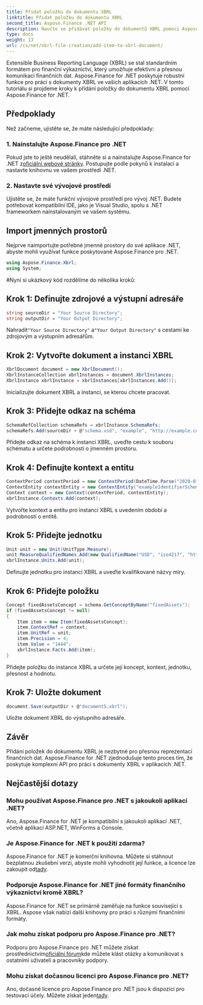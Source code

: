 ```yaml
---
title: Přidat položku do dokumentu XBRL
linktitle: Přidat položku do dokumentu XBRL
second_title: Aspose.Finance .NET API
description: Naučte se přidávat položky do dokumentů XBRL pomocí Aspose.Finance for .NET. Zjednodušte finanční výkaznictví ve svých aplikacích .NET. #Apose #Finance
type: docs
weight: 13
url: /cs/net/xbrl-file-creation/add-item-to-xbrl-document/
---
```

Extensible Business Reporting Language (XBRL) se stal standardním formátem pro finanční výkaznictví, který umožňuje efektivní a přesnou komunikaci finančních dat. Aspose.Finance for .NET poskytuje robustní funkce pro práci s dokumenty XBRL ve vašich aplikacích .NET. V tomto tutoriálu si projdeme kroky k přidání položky do dokumentu XBRL pomocí Aspose.Finance for .NET.
## Předpoklady
Než začneme, ujistěte se, že máte následující předpoklady:
### 1. Nainstalujte Aspose.Finance pro .NET
 Pokud jste to ještě neudělali, stáhněte si a nainstalujte Aspose.Finance for .NET z[oficiální webové stránky](https://releases.aspose.com/finance/net/). Postupujte podle pokynů k instalaci a nastavte knihovnu ve vašem prostředí .NET.
### 2. Nastavte své vývojové prostředí
Ujistěte se, že máte funkční vývojové prostředí pro vývoj .NET. Budete potřebovat kompatibilní IDE, jako je Visual Studio, spolu s .NET frameworkem nainstalovaným ve vašem systému.
## Import jmenných prostorů
Nejprve naimportujte potřebné jmenné prostory do své aplikace .NET, abyste mohli využívat funkce poskytované Aspose.Finance pro .NET.
```csharp
using Aspose.Finance.Xbrl;
using System;
```
#Nyní si ukázkový kód rozdělíme do několika kroků:
## Krok 1: Definujte zdrojové a výstupní adresáře
```csharp
string sourceDir = "Your Source Directory";
string outputDir = "Your Output Directory";
```
 Nahradit`"Your Source Directory"` a`"Your Output Directory"` s cestami ke zdrojovým a výstupním adresářům.
## Krok 2: Vytvořte dokument a instanci XBRL
```csharp
XbrlDocument document = new XbrlDocument();
XbrlInstanceCollection xbrlInstances = document.XbrlInstances;
XbrlInstance xbrlInstance = xbrlInstances[xbrlInstances.Add()];
```
Inicializujte dokument XBRL a instanci, se kterou chcete pracovat.
## Krok 3: Přidejte odkaz na schéma
```csharp
SchemaRefCollection schemaRefs = xbrlInstance.SchemaRefs;
schemaRefs.Add(sourceDir + @"schema.xsd", "example", "http://example.com/xbrl/taxonomy");
```
Přidejte odkaz na schéma k instanci XBRL, uveďte cestu k souboru schématu a určete podrobnosti o jmenném prostoru.
## Krok 4: Definujte kontext a entitu
```csharp
ContextPeriod contextPeriod = new ContextPeriod(DateTime.Parse("2020-01-01"), DateTime.Parse("2020-02-10"));
ContextEntity contextEntity = new ContextEntity("exampleIdentifierScheme", "exampleIdentifier");
Context context = new Context(contextPeriod, contextEntity);
xbrlInstance.Contexts.Add(context);
```
Vytvořte kontext a entitu pro instanci XBRL s uvedením období a podrobností o entitě.
## Krok 5: Přidejte jednotku
```csharp
Unit unit = new Unit(UnitType.Measure);
unit.MeasureQualifiedNames.Add(new QualifiedName("USD", "iso4217", "http://www.xbrl.org/2003/iso4217"));
xbrlInstance.Units.Add(unit);
```
Definujte jednotku pro instanci XBRL a uveďte kvalifikované názvy míry.
## Krok 6: Přidejte položku
```csharp
Concept fixedAssetsConcept = schema.GetConceptByName("fixedAssets");
if (fixedAssetsConcept != null)
{
    Item item = new Item(fixedAssetsConcept);
    item.ContextRef = context;
    item.UnitRef = unit;
    item.Precision = 4;
    item.Value = "1444";
    xbrlInstance.Facts.Add(item);
}
```
Přidejte položku do instance XBRL a určete její koncept, kontext, jednotku, přesnost a hodnotu.
## Krok 7: Uložte dokument
```csharp
document.Save(outputDir + @"document5.xbrl");
```
Uložte dokument XBRL do výstupního adresáře.
## Závěr
Přidání položek do dokumentu XBRL je nezbytné pro přesnou reprezentaci finančních dat. Aspose.Finance for .NET zjednodušuje tento proces tím, že poskytuje komplexní API pro práci s dokumenty XBRL v aplikacích .NET.
## Nejčastější dotazy
### Mohu používat Aspose.Finance pro .NET s jakoukoli aplikací .NET?
Ano, Aspose.Finance for .NET je kompatibilní s jakoukoli aplikací .NET, včetně aplikací ASP.NET, WinForms a Console.
### Je Aspose.Finance for .NET k použití zdarma?
 Aspose.Finance for .NET je komerční knihovna. Můžete si stáhnout bezplatnou zkušební verzi, abyste mohli vyhodnotit její funkce, a licence lze zakoupit od[tady](https://purchase.aspose.com/buy).
### Podporuje Aspose.Finance for .NET jiné formáty finančního výkaznictví kromě XBRL?
Aspose.Finance for .NET se primárně zaměřuje na funkce související s XBRL. Aspose však nabízí další knihovny pro práci s různými finančními formáty.
### Jak mohu získat podporu pro Aspose.Finance pro .NET?
 Podporu pro Aspose.Finance pro .NET můžete získat prostřednictvím[oficiální fórum](https://forum.aspose.com/c/finance/43)kde můžete klást otázky a komunikovat s ostatními uživateli a pracovníky podpory.
### Mohu získat dočasnou licenci pro Aspose.Finance pro .NET?
 Ano, dočasné licence pro Aspose.Finance pro .NET jsou k dispozici pro testovací účely. Můžete získat jeden[tady](https://purchase.aspose.com/temporary-license/).